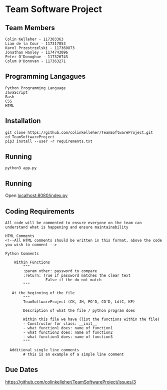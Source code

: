 # Team Software Project


## Team Members
    Colin Kelleher - 117303363
    Liam de la Cour - 117317853
    Karol Przestrzelski - 117360873
    Jonathan Hanley - 1174743096
    Peter O'Donoghue - 117326743
    Colum O'Donovan - 117363271
    
## Programming Langagues
    Python Programming Language
    JavaScript
    Bash
    CSS
    HTML
    
## Installation
    git clone https://github.com/colinkelleher/TeamSoftwareProject.git
    cd TeamSoftwareProject
    pip3 install --user -r requirements.txt
    
## Running
    python3 app.py


## Running
    
Open [localhost:8080/index.py](localhost:8080/index.py)

## Coding Requirements
    All code will be commented to ensure everyone on the team can understand what is happening and ensure maintainability
    
    HTML Comments
    <!--All HTML comments should be written in this format, above the code you wish to comment -->
    
    Python Comments
    
        Within Functions
            """
            :param other: password to compare
            :return: True if password matches the clear text
                      False if the do not match
            """
            
       At the beginning of the file
            """
            TeamSoftwareProject (CK, JH, PO'D, CO'D, LdlC, KP)
        
            Description of what the file / python program does
        
            Within this file we have (list the functions within the file)
            - Constructor for class: __init__
            - what function1 does: name of function1
            - what function2 does: name of function2
            - what function3 does: name of function3
            """
            
      Additional single line comments
            # this is an example of a simple line comment
    
 
 
## Due Dates
https://github.com/colinkelleher/TeamSoftwareProject/issues/3

